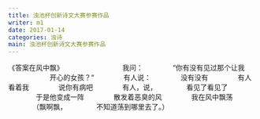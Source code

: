 ```yaml
---
title: 浊池杯创新诗文大赛参赛作品
writer: m1
date: 2017-01-14
categories: 浊诗
main: 浊池杯创新诗文大赛参赛作品
---
```


《答案在风中飘》
　　　　
　　　　我问：
　　　　“你有没有见过那个让我
　　　　　　开心的女孩？“
　　　　有人说：
　　　　没有没有
　　　　有人看着我
　　　　说你有病吧
　　　　有人，说，
　　　　看见了看见了
　　　　于是他变成一阵
　　　　散发着恶臭的风
　　　　我在风中飘荡
　　　　（飘啊飘，
　　　　不知道荡到哪里去了。）